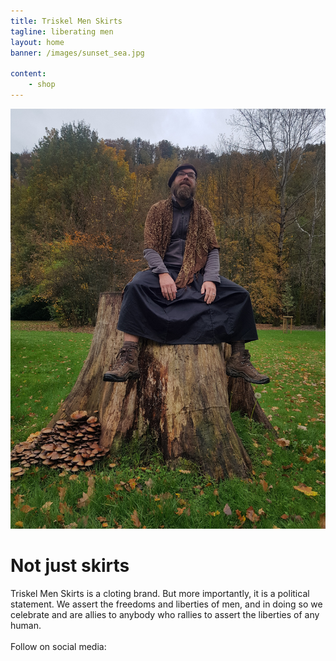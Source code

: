 ```yaml
---
title: Triskel Men Skirts
tagline: liberating men
layout: home
banner: /images/sunset_sea.jpg

content:
    - shop
---
```


![Philippe on a tree trunk](/images/treetrunk.jpg)


# Not just skirts
Triskel Men Skirts is a cloting brand. But more importantly, it is a political statement. 
We assert the freedoms and liberties of men, and in doing so we celebrate and are allies to anybody who rallies to assert the liberties of any human.

Follow on social media: 
  <a href="https://www.facebook.com/Triskel-Men-Skirts-101568211930021" target="_blank" rel="noopener noreferrer">
    <i title="facebook" class="fab fa-facebook sf-icon sf-icon-float-left sf-icon-small" style="font-size: large;"></i>
  </a>
  <a href="https://www.instagram.com/triskel_men_skirts/" target="_blank" rel="noopener noreferrer">
    <i title="instagram" class="fab fa-instagram sf-icon sf-icon-float-left sf-icon-small" style="font-size: large;"></i>
  </a>
  <a href="https://www.pinterest.com/triskel_men_skirts" target="_blank" rel="noopener noreferrer">
    <i title="pinterest" class="fab fa-pinterest sf-icon sf-icon-float-left sf-icon-small" style="font-size: large;"></i>
  </a>
